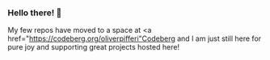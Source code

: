 ### Hello there! 👋
My few repos have moved to a space at <a href="https://codeberg.org/oliverpifferi"Codeberg</a> and I am just still here for pure joy and supporting great projects hosted here!
